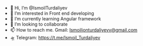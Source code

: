 - 👋 Hi, I’m @IsmoilTurdaliyev
- 👀 I’m interested in Front end developing
- 🌱 I’m currently learning Angular framework
- 💞️ I’m looking to collaborate
- 📫 How to reach me. Gmail: Ismoiljonturdaliyevv@gmail.com
- 🛸 Telegram: https://t.me/Ismoil_Turdaliyev

